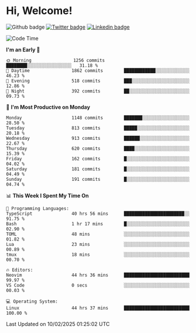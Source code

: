   # Hi, Welcome!
  ![Github badge](https://img.shields.io/github/followers/kraken-afk.svg?style=social&label=Follow&maxAge=2592000)
  [![Twitter badge](https://img.shields.io/badge/-Twitter-00acee?style=flat-square&logo=Twitter&logoColor=white)](https://twitter.com/trshppl)
  [![Linkedin badge](https://img.shields.io/badge/LinkedIn-0077B5?style=flat-square&logo=linkedin&logoColor=white)](https://www.linkedin.com/in/noveanrer)
<!--START_SECTION:waka-->
![Code Time](http://img.shields.io/badge/Code%20Time-765%20hrs%2047%20mins-blue)

**I'm an Early 🐤** 

```text
🌞 Morning                1256 commits        ████████░░░░░░░░░░░░░░░░░   31.18 % 
🌆 Daytime                1862 commits        ████████████░░░░░░░░░░░░░   46.23 % 
🌃 Evening                518 commits         ███░░░░░░░░░░░░░░░░░░░░░░   12.86 % 
🌙 Night                  392 commits         ██░░░░░░░░░░░░░░░░░░░░░░░   09.73 % 
```
📅 **I'm Most Productive on Monday** 

```text
Monday                   1148 commits        ███████░░░░░░░░░░░░░░░░░░   28.50 % 
Tuesday                  813 commits         █████░░░░░░░░░░░░░░░░░░░░   20.18 % 
Wednesday                913 commits         ██████░░░░░░░░░░░░░░░░░░░   22.67 % 
Thursday                 620 commits         ████░░░░░░░░░░░░░░░░░░░░░   15.39 % 
Friday                   162 commits         █░░░░░░░░░░░░░░░░░░░░░░░░   04.02 % 
Saturday                 181 commits         █░░░░░░░░░░░░░░░░░░░░░░░░   04.49 % 
Sunday                   191 commits         █░░░░░░░░░░░░░░░░░░░░░░░░   04.74 % 
```


📊 **This Week I Spent My Time On** 

```text
💬 Programming Languages: 
TypeScript               40 hrs 56 mins      ███████████████████████░░   91.75 % 
Bash                     1 hr 17 mins        █░░░░░░░░░░░░░░░░░░░░░░░░   02.90 % 
TOML                     48 mins             ░░░░░░░░░░░░░░░░░░░░░░░░░   01.82 % 
Lua                      23 mins             ░░░░░░░░░░░░░░░░░░░░░░░░░   00.89 % 
tmux                     18 mins             ░░░░░░░░░░░░░░░░░░░░░░░░░   00.70 % 

🔥 Editors: 
Neovim                   44 hrs 36 mins      █████████████████████████   99.97 % 
VS Code                  0 secs              ░░░░░░░░░░░░░░░░░░░░░░░░░   00.03 % 

💻 Operating System: 
Linux                    44 hrs 37 mins      █████████████████████████   100.00 % 
```


 Last Updated on 10/02/2025 01:25:02 UTC
<!--END_SECTION:waka-->